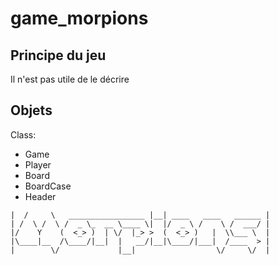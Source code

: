 # game_morpions

## Principe du jeu  
Il n'est pas utile de le décrire  
  
## Objets  

Class:  
* Game
* Player
* Board
* BoardCase
* Header

```|   _____                      .__                       |
|  /     \   _________________ |__| ____   ____   ______ |  
| /  \ /  \ /  _ \_  __ \____ \|  |/  _ \ /    \ /  ___/ | 
|/    Y    (  <_> )  | \/  |_> >  (  <_> )   |  \\___ \  |
|\____|__  /\____/|__|  |   __/|__|\____/|___|  /____  > | 
|        \/             |__|                  \/     \/  |


